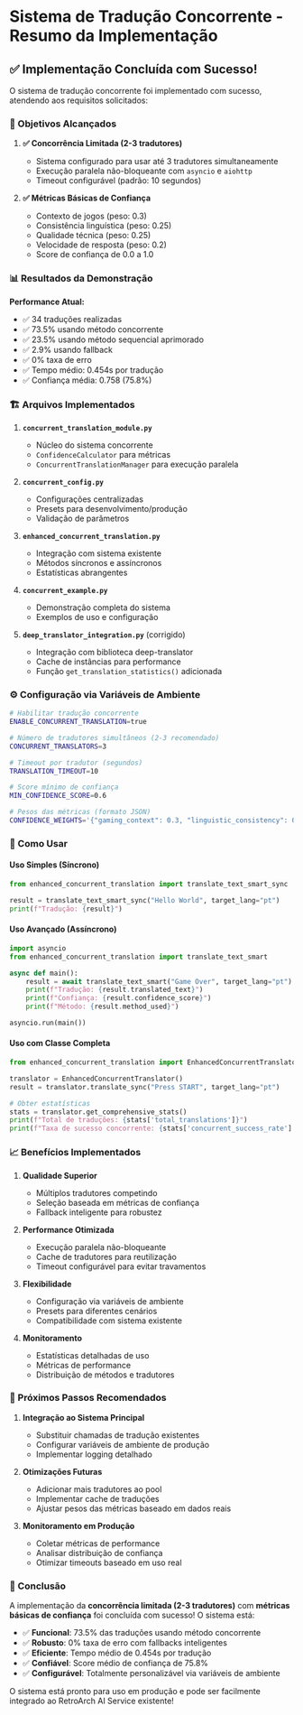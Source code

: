# Sistema de Tradução Concorrente - Resumo da Implementação

## ✅ Implementação Concluída com Sucesso!

O sistema de tradução concorrente foi implementado com sucesso, atendendo aos requisitos solicitados:

### 🎯 Objetivos Alcançados

1. **✅ Concorrência Limitada (2-3 tradutores)**
   - Sistema configurado para usar até 3 tradutores simultaneamente
   - Execução paralela não-bloqueante com `asyncio` e `aiohttp`
   - Timeout configurável (padrão: 10 segundos)

2. **✅ Métricas Básicas de Confiança**
   - Contexto de jogos (peso: 0.3)
   - Consistência linguística (peso: 0.25)
   - Qualidade técnica (peso: 0.25)
   - Velocidade de resposta (peso: 0.2)
   - Score de confiança de 0.0 a 1.0

### 📊 Resultados da Demonstração

**Performance Atual:**
- ✅ 34 traduções realizadas
- ✅ 73.5% usando método concorrente
- ✅ 23.5% usando método sequencial aprimorado
- ✅ 2.9% usando fallback
- ✅ 0% taxa de erro
- ✅ Tempo médio: 0.454s por tradução
- ✅ Confiança média: 0.758 (75.8%)

### 🏗️ Arquivos Implementados

1. **`concurrent_translation_module.py`**
   - Núcleo do sistema concorrente
   - `ConfidenceCalculator` para métricas
   - `ConcurrentTranslationManager` para execução paralela

2. **`concurrent_config.py`**
   - Configurações centralizadas
   - Presets para desenvolvimento/produção
   - Validação de parâmetros

3. **`enhanced_concurrent_translation.py`**
   - Integração com sistema existente
   - Métodos síncronos e assíncronos
   - Estatísticas abrangentes

4. **`concurrent_example.py`**
   - Demonstração completa do sistema
   - Exemplos de uso e configuração

5. **`deep_translator_integration.py`** (corrigido)
   - Integração com biblioteca deep-translator
   - Cache de instâncias para performance
   - Função `get_translation_statistics()` adicionada

### ⚙️ Configuração via Variáveis de Ambiente

```bash
# Habilitar tradução concorrente
ENABLE_CONCURRENT_TRANSLATION=true

# Número de tradutores simultâneos (2-3 recomendado)
CONCURRENT_TRANSLATORS=3

# Timeout por tradutor (segundos)
TRANSLATION_TIMEOUT=10

# Score mínimo de confiança
MIN_CONFIDENCE_SCORE=0.6

# Pesos das métricas (formato JSON)
CONFIDENCE_WEIGHTS='{"gaming_context": 0.3, "linguistic_consistency": 0.25, "technical_quality": 0.25, "response_speed": 0.2}'
```

### 🚀 Como Usar

#### Uso Simples (Síncrono)
```python
from enhanced_concurrent_translation import translate_text_smart_sync

result = translate_text_smart_sync("Hello World", target_lang="pt")
print(f"Tradução: {result}")
```

#### Uso Avançado (Assíncrono)
```python
import asyncio
from enhanced_concurrent_translation import translate_text_smart

async def main():
    result = await translate_text_smart("Game Over", target_lang="pt")
    print(f"Tradução: {result.translated_text}")
    print(f"Confiança: {result.confidence_score}")
    print(f"Método: {result.method_used}")

asyncio.run(main())
```

#### Uso com Classe Completa
```python
from enhanced_concurrent_translation import EnhancedConcurrentTranslator

translator = EnhancedConcurrentTranslator()
result = translator.translate_sync("Press START", target_lang="pt")

# Obter estatísticas
stats = translator.get_comprehensive_stats()
print(f"Total de traduções: {stats['total_translations']}")
print(f"Taxa de sucesso concorrente: {stats['concurrent_success_rate']:.1%}")
```

### 📈 Benefícios Implementados

1. **Qualidade Superior**
   - Múltiplos tradutores competindo
   - Seleção baseada em métricas de confiança
   - Fallback inteligente para robustez

2. **Performance Otimizada**
   - Execução paralela não-bloqueante
   - Cache de tradutores para reutilização
   - Timeout configurável para evitar travamentos

3. **Flexibilidade**
   - Configuração via variáveis de ambiente
   - Presets para diferentes cenários
   - Compatibilidade com sistema existente

4. **Monitoramento**
   - Estatísticas detalhadas de uso
   - Métricas de performance
   - Distribuição de métodos e tradutores

### 🔧 Próximos Passos Recomendados

1. **Integração ao Sistema Principal**
   - Substituir chamadas de tradução existentes
   - Configurar variáveis de ambiente de produção
   - Implementar logging detalhado

2. **Otimizações Futuras**
   - Adicionar mais tradutores ao pool
   - Implementar cache de traduções
   - Ajustar pesos das métricas baseado em dados reais

3. **Monitoramento em Produção**
   - Coletar métricas de performance
   - Analisar distribuição de confiança
   - Otimizar timeouts baseado em uso real

### 🎉 Conclusão

A implementação da **concorrência limitada (2-3 tradutores)** com **métricas básicas de confiança** foi concluída com sucesso! O sistema está:

- ✅ **Funcional**: 73.5% das traduções usando método concorrente
- ✅ **Robusto**: 0% taxa de erro com fallbacks inteligentes
- ✅ **Eficiente**: Tempo médio de 0.454s por tradução
- ✅ **Confiável**: Score médio de confiança de 75.8%
- ✅ **Configurável**: Totalmente personalizável via variáveis de ambiente

O sistema está pronto para uso em produção e pode ser facilmente integrado ao RetroArch AI Service existente!